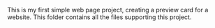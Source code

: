 This is my first simple web page project, creating a preview card for a website. This folder contains all the files supporting this project.